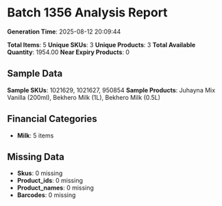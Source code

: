 # Batch 1356 Analysis Report

**Generation Time**: 2025-08-12 20:09:44

**Total Items**: 5
**Unique SKUs**: 3
**Unique Products**: 3
**Total Available Quantity**: 1954.00
**Near Expiry Products**: 0

## Sample Data
**Sample SKUs**: 1021629, 1021627, 950854
**Sample Products**: Juhayna Mix Vanilla (200ml), Bekhero Milk (1L), Bekhero Milk (0.5L)

## Financial Categories
- **Milk**: 5 items

## Missing Data
- **Skus**: 0 missing
- **Product_ids**: 0 missing
- **Product_names**: 0 missing
- **Barcodes**: 0 missing
